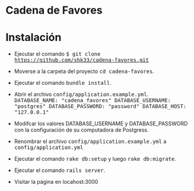 Cadena de Favores
====================

# Instalación

* Ejecutar el comando
<tt>$ git clone https://github.com/shk33/cadena-favores.git</tt>

* Moverse a la carpeta del proyecto
<tt>cd cadena-favores</tt>.

* Ejecutar el comando 
<tt>bundle install</tt>.

* Abrir el archivo <tt>config/application.example.yml</tt>.
<tt>DATABASE_NAME: "cadena_favores"
DATABASE_USERNAME: "postgres"
DATABASE_PASSWORD: "password"
DATABASE_HOST: "127.0.0.1" </tt>

* Modifcar los valores DATABASE_USERNAME y DATABASE_PASSWORD con la configuración de su computadora de Postgress.

* Renombrar el archivo <tt>config/application.example.yml</tt> a <tt>config/application.yml</tt>

* Ejecutar el comando
<tt>rake db:setup</tt> y luego 
<tt>rake db:migrate</tt>.

* Ejecutar el comando
<tt>rails server</tt>.

* Visitar la página en locahost:3000
